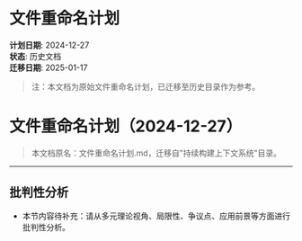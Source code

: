 # 文件重命名计划

**计划日期**: 2024-12-27  
**状态**: 历史文档  
**迁移日期**: 2025-01-17

> 注：本文档为原始文件重命名计划，已迁移至历史目录作为参考。

# 文件重命名计划（2024-12-27）

> 本文档原名：文件重命名计划.md，迁移自"持续构建上下文系统"目录。

---

## 批判性分析

- 本节内容待补充：请从多元理论视角、局限性、争议点、应用前景等方面进行批判性分析。
